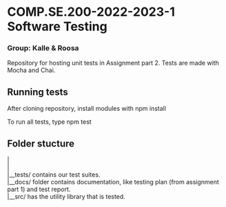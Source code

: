 # COMP.SE.200-2022-2023-1 Software Testing 
### Group: Kalle & Roosa
Repository for hosting unit tests in Assignment part 2. Tests are made with Mocha and Chai.

## Running tests
After cloning repository, install modules with
    npm install

To run all tests, type
    npm test


## Folder stucture
|  
|  
|__tests/ contains our test suites.  
|__docs/ folder contains documentation, like testing plan (from assignment part 1) and test report.  
|__src/ has the utility library that is tested.  

